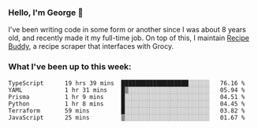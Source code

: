 ### Hello, I'm George 👋

I've been writing code in some form or another since I was about 8 years old, and recently made it my full-time job. On top of this, I maintain [Recipe Buddy](https://github.com/georgegebbett/recipe-buddy), a recipe scraper that interfaces with Grocy.  

<!--
**georgegebbett/georgegebbett** is a ✨ _special_ ✨ repository because its `README.md` (this file) appears on your GitHub profile.

Here are some ideas to get you started:

- 🔭 I’m currently working on ...
- 🌱 I’m currently learning ...
- 👯 I’m looking to collaborate on ...
- 🤔 I’m looking for help with ...
- 💬 Ask me about ...
- 📫 How to reach me: ...
- 😄 Pronouns: ...
- ⚡ Fun fact: ...
-->

### What I've been up to this week:
<!--START_SECTION:waka-->

```text
TypeScript      19 hrs 39 mins  ███████████████████░░░░░░   76.16 %
YAML            1 hr 31 mins    █▒░░░░░░░░░░░░░░░░░░░░░░░   05.94 %
Prisma          1 hr 9 mins     █░░░░░░░░░░░░░░░░░░░░░░░░   04.51 %
Python          1 hr 8 mins     █░░░░░░░░░░░░░░░░░░░░░░░░   04.45 %
Terraform       59 mins         █░░░░░░░░░░░░░░░░░░░░░░░░   03.82 %
JavaScript      25 mins         ▒░░░░░░░░░░░░░░░░░░░░░░░░   01.67 %
```

<!--END_SECTION:waka-->
